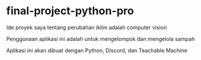 # final-project-python-pro

Ide proyek saya tentang perubahan iklim adalah computer vision

Penggunaan aplikasi ini adalah untuk mengelompok dan mengelola sampah

Aplikasi ini akan dibuat dengan Python, Discord, dan Teachable Machine
